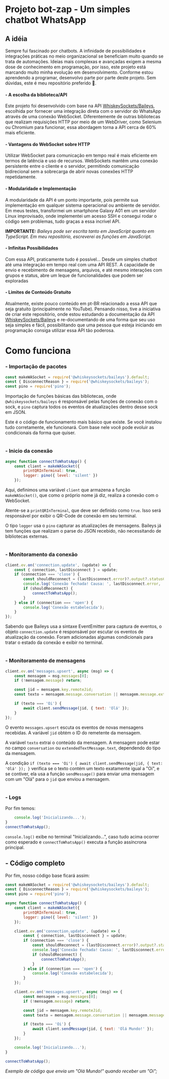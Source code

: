 # Projeto bot-zap - Um simples chatbot WhatsApp

## A idéia
Sempre fui fascinado por chatbots. A infinidade de possibilidades e integrações práticas no meio organizacional se beneficiam muito quando se trata de automações. Ideias mais complexas e avançadas exigem a mesma dose de conhecimento em programação, por isso, este projeto está marcando muito minha evolução em desenvolvimento. Conforme estou aprendendo a programar, desenvolvo parte por parte deste projeto. Sem dúvidas, este é meu repositório preferido 🙂.



#### - A escolha da biblioteca/API
Este projeto foi desenvolvido com base na API [WhiskeySockets/Baileys](https://github.com/WhiskeySockets/Baileys), escolhida por fornecer uma integração direta com o servidor do WhatsApp através de uma conexão WebSocket. Diferentemente de outras bibliotecas que realizam requisições HTTP por meio de um WebDriver, como Selenium ou Chromium para funcionar, essa abordagem torna a API cerca de 60% mais eficiente.


#### - Vantagens do WebSocket sobre HTTP
Utilizar WebSocket para comunicação em tempo real é mais eficiente em termos de latência e uso de recursos. WebSockets mantêm uma conexão persistente entre o cliente e o servidor, permitindo comunicação bidirecional sem a sobrecarga de abrir novas conexões HTTP repetidamente.


#### - Modularidade e Implementação
A modularidade da API é um ponto importante, pois permite sua implementação em qualquer sistema operacional ou ambiente de servidor. Em meus testes, transformei um smartphone Galaxy A01 em um servidor Linux improvisado, onde implementei um acesso SSH e consegui rodar o código sem problemas, tudo graças a essa incrível API.

**IMPORTANTE:** *Baileys pode ser escrita tanto em JavaScript quanto em TypeScript. Em meu repositório, escreverei as funções em JavaScript.*


#### - Infinitas Possibilidades

Com essa API, praticamente tudo é possível... Desde um simples chatbot até uma integração em tempo real com uma API REST. A capacidade de envio e recebimento de mensagens, arquivos, e até mesmo interações com grupos e status, abre um leque de funcionalidades que podem ser exploradas


#### - Limites de Conteúdo Gratuito
Atualmente, existe pouco conteúdo em pt-BR relacionado a essa API que seja gratuito (principalmente no YouTube). Pensando nisso, tive a iniciativa de criar este repositório, onde estou estudando a documentação da API [WhiskeySockets/Baileys](https://github.com/WhiskeySockets/Baileys) e re-documentando de uma forma que seu uso seja simples e fácil, possibilitando que uma pessoa que esteja iniciando em programação consiga utilizar essa API tão poderosa.



# Como funciona

### - Importação de pacotes

```js
const makeWASocket = require('@whiskeysockets/baileys').default;
const { DisconnectReason } = require('@whiskeysockets/baileys');
const pino = require('pino');
```
Importação de funções básicas das bibliotecas, onde ```@whiskeysockets/baileys``` é responsável pelas funções de conexão com o sock, e ```pino``` captura todos os eventos de atualizações dentro desse sock em JSON.

Este é o código de funcionamento mais básico que existe. Se você instalou tudo corretamente, ele funcionará. Com base nele você pode evoluir as condicionais da forma que quiser.

#

### - Inicio da conexão

```js
async function connectToWhatsApp() {
    const client = makeWASocket({
        printQRInTerminal: true,
        logger: pino({ level: 'silent' })
    });
```
Aqui, definimos uma variável ```client``` que armazena a função ```makeWASocket()```, que como o próprio nome já diz, realiza a conexão com o WebSocket.

Atente-se a ```printQRInTerminal```, que deve ser definido como ```true```. Isso será responsável por exibir o QR-Code de conexão em seu terminal.

O tipo ```logger``` usa o ```pino``` capturar as atualizações de mensagens. Baileys já tem funções que realizam o parse do JSON recebido, não necessitando de bibliotecas externas.

#

### - Monitoramento da conexão

```js
client.ev.on('connection.update', (update) => {
    const { connection, lastDisconnect } = update;
    if (connection === 'close') {
        const shouldReconnect = (lastDisconnect.error)?.output?.statusCode !== DisconnectReason.loggedOut;
        console.log('Conexão fechada! Causa: ', lastDisconnect.error, ', reconectando... ', shouldReconnect);
        if (shouldReconnect) {
            connectToWhatsApp();
        }
    } else if (connection === 'open') {
        console.log('Conexão estabelecida');
    }
});
```
Sabendo que Baileys usa a sintaxe EventEmitter para captura de eventos, o objeto ```connection.update``` é responsável por escutar os eventos de atualização da conexão. Foram adicionadas algumas condicionais para tratar o estado da conexão e exibir no terminal.

#

### - Monitoramento de mensagens

```js
client.ev.on('messages.upsert', async (msg) => {
    const mensagem = msg.messages[0];
    if (!mensagem.message) return;

    const jid = mensagem.key.remoteJid;
    const texto = mensagem.message.conversation || mensagem.message.extendedTextMessage?.text || '';

    if (texto === 'Oi') {
        await client.sendMessage(jid, { text: 'Olá' });
    }
});
```
O evento `messages.upsert` escuta os eventos de novas mensagens recebidas. A variável `jid` obtém o ID do remetente da mensagem. 

A variável `texto` extrai o conteúdo da mensagem. A mensagem pode estar no campo `conversation` ou `extendedTextMessage.text`, dependendo do tipo da mensagem.

A condição `if (texto === 'Oi') { await client.sendMessage(jid, { text: 'Olá' }); }` verifica se o texto contém um texto exatamente igual a "Oi", e se contiver, ela usa a função `sendMessage()` para enviar uma mensagem com um "Olá" para o `jid` que enviou a mensagem.

#

### - Logs
Por fim temos:
```js
	console.log('Inicializando...');  
}  
connectToWhatsApp();
```
`console.log()` exibe no terminal "Inicializando...", caso tudo acima ocorrer como esperado e `connectToWhatsApp()` executa a função assíncrona principal.


## - Código completo
Por fim, nosso código base ficará assim:
```js
const makeWASocket = require('@whiskeysockets/baileys').default;
const { DisconnectReason } = require('@whiskeysockets/baileys');
const pino = require('pino');

async function connectToWhatsApp() {
    const client = makeWASocket({
        printQRInTerminal: true,
        logger: pino({ level: 'silent' })
    });

    client.ev.on('connection.update', (update) => {
        const { connection, lastDisconnect } = update;
        if (connection === 'close') {
            const shouldReconnect = (lastDisconnect.error)?.output?.statusCode !== DisconnectReason.loggedOut;
            console.log('Conexão fechada! Causa: ', lastDisconnect.error, ', reconectando... ', shouldReconnect);
            if (shouldReconnect) {
                connectToWhatsApp();
            }
        } else if (connection === 'open') {
            console.log('Conexão estabelecida');
        }
    });

    client.ev.on('messages.upsert', async (msg) => {
        const mensagem = msg.messages[0];
        if (!mensagem.message) return;

        const jid = mensagem.key.remoteJid;
        const texto = mensagem.message.conversation || mensagem.message.extendedTextMessage?.text || '';

        if (texto === 'Oi') {
            await client.sendMessage(jid, { text: 'Olá Mundo!' });
        }
    });

    console.log('Inicializando...');
}

connectToWhatsApp();

```

*Exemplo de código que envia um "Olá Mundo!" quando receber um "Oi";*


